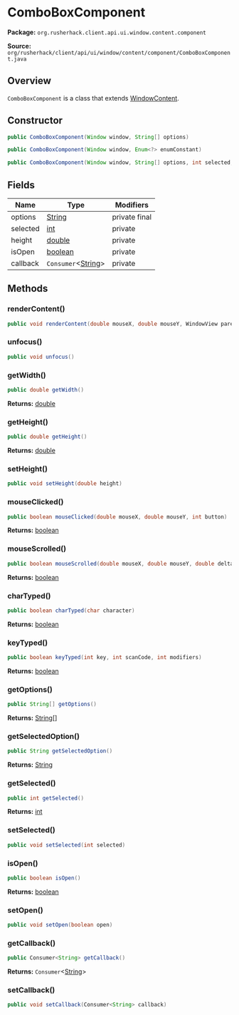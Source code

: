 # ComboBoxComponent

**Package:** `org.rusherhack.client.api.ui.window.content.component`

**Source:** `org/rusherhack/client/api/ui/window/content/component/ComboBoxComponent.java`

## Overview

`ComboBoxComponent` is a class that extends [WindowContent](/client/api/ui/window/content/WindowContent.md).

## Constructor

```java
public ComboBoxComponent(Window window, String[] options)
```

```java
public ComboBoxComponent(Window window, Enum<?> enumConstant)
```

```java
public ComboBoxComponent(Window window, String[] options, int selected, Consumer<String> callback)
```

## Fields

| Name | Type | Modifiers |
|------|------|----------|
| options | [String](https://docs.oracle.com/en/java/javase/21/docs/api/java.base/java/lang/String.html) | private final |
| selected | [int](https://docs.oracle.com/en/java/javase/21/docs/api/java.base/java/lang/Integer.html) | private |
| height | [double](https://docs.oracle.com/en/java/javase/21/docs/api/java.base/java/lang/Double.html) | private |
| isOpen | [boolean](https://docs.oracle.com/en/java/javase/21/docs/api/java.base/java/lang/Boolean.html) | private |
| callback | `Consumer`<[String](https://docs.oracle.com/en/java/javase/21/docs/api/java.base/java/lang/String.html)> | private |


## Methods

### renderContent()

```java
public void renderContent(double mouseX, double mouseY, WindowView parent)
```

### unfocus()

```java
public void unfocus()
```

### getWidth()

```java
public double getWidth()
```

**Returns:** [double](https://docs.oracle.com/en/java/javase/21/docs/api/java.base/java/lang/Double.html)

### getHeight()

```java
public double getHeight()
```

**Returns:** [double](https://docs.oracle.com/en/java/javase/21/docs/api/java.base/java/lang/Double.html)

### setHeight()

```java
public void setHeight(double height)
```

### mouseClicked()

```java
public boolean mouseClicked(double mouseX, double mouseY, int button)
```

**Returns:** [boolean](https://docs.oracle.com/en/java/javase/21/docs/api/java.base/java/lang/Boolean.html)

### mouseScrolled()

```java
public boolean mouseScrolled(double mouseX, double mouseY, double delta)
```

**Returns:** [boolean](https://docs.oracle.com/en/java/javase/21/docs/api/java.base/java/lang/Boolean.html)

### charTyped()

```java
public boolean charTyped(char character)
```

**Returns:** [boolean](https://docs.oracle.com/en/java/javase/21/docs/api/java.base/java/lang/Boolean.html)

### keyTyped()

```java
public boolean keyTyped(int key, int scanCode, int modifiers)
```

**Returns:** [boolean](https://docs.oracle.com/en/java/javase/21/docs/api/java.base/java/lang/Boolean.html)

### getOptions()

```java
public String[] getOptions()
```

**Returns:** [String](https://docs.oracle.com/en/java/javase/21/docs/api/java.base/java/lang/String.html)[]

### getSelectedOption()

```java
public String getSelectedOption()
```

**Returns:** [String](https://docs.oracle.com/en/java/javase/21/docs/api/java.base/java/lang/String.html)

### getSelected()

```java
public int getSelected()
```

**Returns:** [int](https://docs.oracle.com/en/java/javase/21/docs/api/java.base/java/lang/Integer.html)

### setSelected()

```java
public void setSelected(int selected)
```

### isOpen()

```java
public boolean isOpen()
```

**Returns:** [boolean](https://docs.oracle.com/en/java/javase/21/docs/api/java.base/java/lang/Boolean.html)

### setOpen()

```java
public void setOpen(boolean open)
```

### getCallback()

```java
public Consumer<String> getCallback()
```

**Returns:** `Consumer`<[String](https://docs.oracle.com/en/java/javase/21/docs/api/java.base/java/lang/String.html)>

### setCallback()

```java
public void setCallback(Consumer<String> callback)
```

